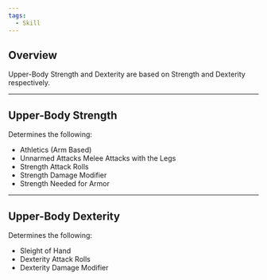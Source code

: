```yaml
---
tags:
  - Skill
---
```

## Overview
Upper-Body Strength and Dexterity are based on Strength and Dexterity respectively.
****
## Upper-Body Strength
Determines the following:
- Athletics (Arm Based)
- Unnarmed Attacks Melee Attacks with the Legs
- Strength Attack Rolls
- Strength Damage Modifier
- Strength Needed for Armor
****
## Upper-Body Dexterity
Determines the following:
- Sleight of Hand
- Dexterity Attack Rolls
- Dexterity Damage Modifier